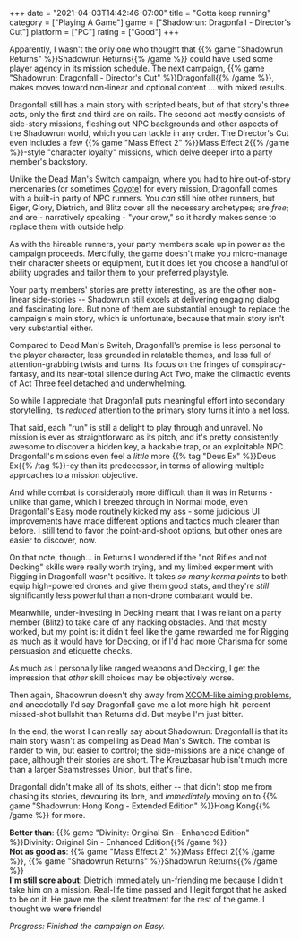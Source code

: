 +++
date = "2021-04-03T14:42:46-07:00"
title = "Gotta keep running"
category = ["Playing A Game"]
game = ["Shadowrun: Dragonfall - Director's Cut"]
platform = ["PC"]
rating = ["Good"]
+++

Apparently, I wasn't the only one who thought that {{% game "Shadowrun Returns" %}}Shadowrun Returns{{% /game %}} could have used some player agency in its mission schedule.  The next campaign, {{% game "Shadowrun: Dragonfall - Director's Cut" %}}Dragonfall{{% /game %}}, makes moves toward non-linear and optional content ... with mixed results.

Dragonfall still has a main story with scripted beats, but of that story's three acts, only the first and third are on rails.  The second act mostly consists of side-story missions, fleshing out NPC backgrounds and other aspects of the Shadowrun world, which you can tackle in any order.  The Director's Cut even includes a few {{% game "Mass Effect 2" %}}Mass Effect 2{{% /game %}}-style "character loyalty" missions, which delve deeper into a party member's backstory.

Unlike the Dead Man's Switch campaign, where you had to hire out-of-story mercenaries (or sometimes <a href="https://shadowrun.fandom.com/wiki/Coyote">Coyote</a>) for every mission, Dragonfall comes with a built-in party of NPC runners.  You <i>can</i> still hire other runners, but Eiger, Glory, Dietrich, and Blitz cover all the necessary archetypes; are <i>free</i>; and are - narratively speaking - "your crew," so it hardly makes sense to replace them with outside help.

As with the hireable runners, your party members scale up in power as the campaign proceeds.  Mercifully, the game doesn't make you micro-manage their character sheets or equipment, but it does let you choose a handful of ability upgrades and tailor them to your preferred playstyle.

Your party members' stories are pretty interesting, as are the other non-linear side-stories -- Shadowrun still excels at delivering engaging dialog and fascinating lore.  But none of them are substantial enough to replace the campaign's main story, which is unfortunate, because that main story isn't very substantial either.

Compared to Dead Man's Switch, Dragonfall's premise is less personal to the player character, less grounded in relatable themes, and less full of attention-grabbing twists and turns.  Its focus on the fringes of conspiracy-fantasy, and its near-total silence during Act Two, make the climactic events of Act Three feel detached and underwhelming.

So while I appreciate that Dragonfall puts meaningful effort into secondary storytelling, its <i>reduced</i> attention to the primary story turns it into a net loss.

That said, each "run" is still a delight to play through and unravel.  No mission is ever as straightforward as its pitch, and it's pretty consistently awesome to discover a hidden key, a hackable trap, or an exploitable NPC.  Dragonfall's missions even feel a <i>little</i> more {{% tag "Deus Ex" %}}Deus Ex{{% /tag %}}-ey than its predecessor, in terms of allowing multiple approaches to a mission objective.

And while combat is considerably more difficult than it was in Returns - unlike that game, which I breezed through in Normal mode, even Dragonfall's Easy mode routinely kicked my ass - some judicious UI improvements have made different options and tactics much clearer than before.  I still tend to favor the point-and-shoot options, but other ones are easier to discover, now.

On that note, though... in Returns I wondered if the "not Rifles and not Decking" skills were really worth trying, and my limited experiment with Rigging in Dragonfall wasn't positive.  It takes <i>so many karma points</i> to both equip high-powered drones and give them good stats, and they're <i>still</i> significantly less powerful than a non-drone combatant would be.

Meanwhile, under-investing in Decking meant that I was reliant on a party member (Blitz) to take care of any hacking obstacles.  And that mostly worked, but my point is: it didn't feel like the game rewarded me for Rigging as much as it would have for Decking, or if I'd had more Charisma for some persuasion and etiquette checks.

As much as I personally like ranged weapons and Decking, I get the impression that <i>other</i> skill choices may be objectively worse.

Then again, Shadowrun doesn't shy away from <a href="https://tenor.com/view/xcom-miss-fail-gif-10469454">XCOM-like aiming problems</a>, and anecdotally I'd say Dragonfall gave me a lot more high-hit-percent missed-shot bullshit than Returns did.  But maybe I'm just bitter.

In the end, the worst I can really say about Shadowrun: Dragonfall is that its main story wasn't as compelling as Dead Man's Switch.  The combat is harder to win, but easier to control; the side-missions are a nice change of pace, although their stories are short.  The Kreuzbasar hub isn't much more than a larger Seamstresses Union, but that's fine.

Dragonfall didn't make all of its shots, either -- that didn't stop me from chasing its stories, devouring its lore, and <i>immediately</i> moving on to {{% game "Shadowrun: Hong Kong - Extended Edition" %}}Hong Kong{{% /game %}} for more.

<b>Better than</b>: {{% game "Divinity: Original Sin - Enhanced Edition" %}}Divinity: Original Sin - Enhanced Edition{{% /game %}}  
<b>Not as good as</b>: {{% game "Mass Effect 2" %}}Mass Effect 2{{% /game %}}, {{% game "Shadowrun Returns" %}}Shadowrun Returns{{% /game %}}  
<b>I'm still sore about</b>: Dietrich immediately un-friending me because I didn't take him on a mission.  Real-life time passed and I legit forgot that he asked to be on it.  He gave me the silent treatment for the rest of the game.  I thought we were friends!

<i>Progress: Finished the campaign on Easy.</i>
